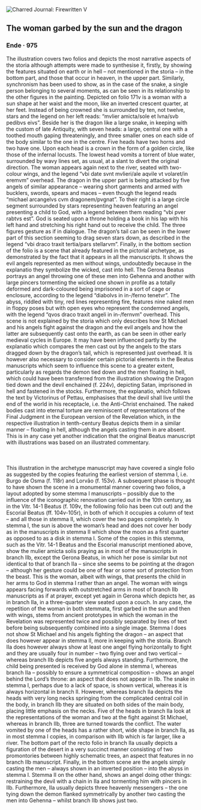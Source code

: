 <div class="artwork-of-the-day">
  <div class="container">
    <div class="img-wrapper">
      <img
        src="https://uploads0.wikiart.org/images/ende/the-woman-garbed-by-the-sun-and-the-dragon.jpg!Large.jpg"
        alt="Charred Journal: Firewritten V" />
    </div>
    <div class="artwork-detail">
      <div class="artwork-origin"> 
        <h2 class="artwork-name">The woman garbed by the sun and the dragon</h2>
        <h3 class="artist">
          Ende
                    ·  975
        </h3>
      </div>
      <p class="description">
        <span class="artwork-description-text ng-binding" ng-bind-html="viewModel.ArtworkOfTheDay.Description | unsafe">The illustration covers two folios and depicts the most narrative aspects of the storia although attempts were made to synthesise it, firstly, by showing the features situated on earth or in hell – not mentioned in the storia – in the bottom part, and those that occur in heaven, in the upper part. Similarly, synchronism has been used to show, as in the case of the snake, a single person belonging to several moments, as can be seen in its relationship to the other figures in the painting. Depicted on folio 171v is a woman with a sun shape at her waist and the moon, like an inverted crescent quarter, at her feet. Instead of being crowned she is surrounded by ten, not twelve, stars and the legend on her left reads: “mvlier amicta/sole et lvna/svb pedibvs eivs”. Beside her is the dragon like a large snake, in keeping with the custom of late Antiquity, with seven heads: a large, central one with a toothed mouth gaping threateningly, and three smaller ones on each side of the body similar to the one in the centre. Five heads have two horns and two have one. Upon each head is a crown in the form of a golden circle, like those of the infernal locusts. The lowest head vomits a torrent of blue water, surrounded by wavy lines set, as usual, at a slant to divert the original direction. The woman appears again next to the river, seated with two-colour wings, and the legend “vbi date svnt mvlieri/ale aqvile vt volaret/in eremvm” overhead. The dragon in the upper part is being attacked by five angels of similar appearance – wearing short garments and armed with bucklers, swords, spears and maces – even though the legend reads “michael arcangelvs cvm dragonem/pvgnat”. To their right is a large circle segment surrounded by stars representing heaven featuring an angel presenting a child to God, with a legend between them reading “vbi pver rabtvs est”. God is seated upon a throne holding a book in his lap with his left hand and stretching his right hand out to receive the child. The three figures gesture as if in dialogue. The dragon’s tail can be seen in the lower part of this section seeming to drag seven stars down, as described in the legend “vbi draco traxit tertia/pars stellarvm”. Finally, in the bottom section of the folio is a scene that already featured in the pictorial archetype, as demonstrated by the fact that it appears in all the manuscripts. It shows the evil angels represented as men without wings, undoubtedly because in the explanatio they symbolize the wicked, cast into hell. The Gerona Beatus portrays an angel throwing one of these men into Gehenna and another with large pincers tormenting the wicked one shown in profile as a totally deformed and dark-coloured being imprisoned in a sort of cage or enclosure, according to the legend “diabolvs in in-/ferno tenetvr”. The abyss, riddled with tiny, red lines representing fire, features nine naked men in floppy poses but with open eyes who represent the condemned angels, with the legend “qvos draco traxit angeli in in-/fernvm” overhead. This scene is not explained by the storia which only describes how St Michael and his angels fight against the dragon and the evil angels and how the latter are subsequently cast onto the earth, as can be seen in other early medieval cycles in Europe. It may have been influenced partly by the explanatio which compares the men cast out by the angels to the stars dragged down by the dragon’s tail, which is represented just overhead. It is however also necessary to consider certain pictorial elements in the Beatus manuscripts which seem to influence this scene to a greater extent, particularly as regards the demon tied down and the men floating in hell, which could have been transferred from the illustration showing the Dragon tied down and the devil enchained (f. 224v), depicting Satan, imprisoned in hell and fastened in the stocks. Furthermore, the explanatio, which follows the text by Victorinus of Pettau, emphasises that the devil shall live until the end of the world in his receptacle, i.e. the Anti-Christ enchained. The naked bodies cast into eternal torture are reminiscent of representations of the Final Judgment in the European version of the Revelation which, in the respective illustration in tenth-century Beatus depicts them in a similar manner – floating in hell, although the angels casting them in are absent. This is in any case yet another indication that the original Beatus manuscript with illustrations was based on an illustrated commentary.
<br>
<br> 
<br>
<br>This illustration in the archetype manuscript may have covered a single folio as suggested by the copies featuring the earliest version of stemma I, i.e. Burgo de Osma (f. 118r) and Lorvão (f. 153v). A subsequent phase is thought to have shown the scene in a monumental manner covering two folios, a layout adopted by some stemma I manuscripts – possibly due to the influence of the iconographic renovation carried out in the 10th century, as in the Vitr. 14-1 Beatus (f. 109v, the following folio has been cut out) and the Escorial Beatus (ff. 104v-105r), in both of which it occupies a column of text – and all those in stemma II, which cover the two pages completely. In stemma I, the sun is above the woman’s head and does not cover her body as in the manuscripts in stemma II which show the moon as a first quarter as opposed to as a disk in stemma I. Some of the copies in this stemma, such as the Vitr. 14-1 Beatus and the Escorial manuscript mentioned above, show the mulier amicta solis praying as in most of the manuscripts in branch IIb, except the Gerona Beatus, in which her pose is similar but not identical to that of branch IIa – since she seems to be pointing at the dragon – although her gesture could be one of fear or some sort of protection from the beast. This is the woman, albeit with wings, that presents the child in her arms to God in stemma I rather than an angel. The woman with wings appears facing forwards with outstretched arms in most of branch IIb manuscripts as if at prayer, except yet again in Gerona which depicts her, as in branch IIa, in a three-quarter view seated upon a couch. In any case, the repetition of the woman in both stemmata, first garbed in the sun and then with wings, stems from ancient prototypes in which the woman in the Revelation was represented twice and possibly separated by lines of text before being subsequently combined into a single image. Stemma I does not show St Michael and his angels fighting the dragon – an aspect that does however appear in stemma II, more in keeping with the storia. Branch IIa does however always show at least one angel flying horizontally to fight and they are usually four in number – two flying over and two vertical – whereas branch IIb depicts five angels always standing. Furthermore, the child being presented is received by God alone in stemma I, whereas branch IIa – possibly to ensure a symmetrical composition – shows an angel behind the Lord’s throne: an aspect that does not appear in IIb. The snake in stemma I, perhaps due to a lack of space, is shown vertical, whereas it is always horizontal in branch II. However, whereas branch IIa depicts the heads with very long necks springing from the complicated central coil in the body, in branch IIb they are situated on both sides of the main body, placing little emphasis on the necks. Five of the heads in branch IIa look at the representations of the woman and two at the fight against St Michael, whereas in branch IIb, three are turned towards the conflict. The water vomited by one of the heads has a rather short, wide shape in branch IIa, as in most stemma I copies, in comparison with IIb which is far larger, like a river. The bottom part of the recto folio in branch IIa usually depicts a figuration of the desert in a very succinct manner consisting of two promontories between highly schematic trees, an aspect that features in no branch IIb manuscript. Finally, in the bottom scene are the angels simply casting the men – always shown in an inverted position – into the abyss in stemma I. Stemma II on the other hand, shows an angel doing other things: restraining the devil with a chain in IIa and tormenting him with pincers in IIb. Furthermore, IIa usually depicts three heavenly messengers – the one tying down the demon flanked symmetrically by another two casting the men into Gehenna – whilst branch IIb shows just two.</span>
                        <div class="text-shadow-container" ng-show="showShadow" style=""></div>
      </p>
    </div>
  </div>

</div>

